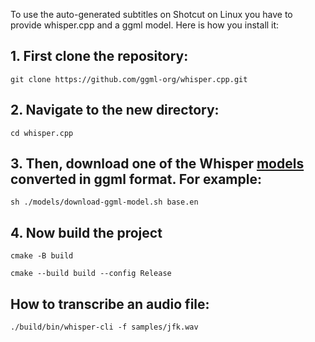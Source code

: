 To use the auto-generated subtitles on Shotcut on Linux you have to provide whisper.cpp and a ggml model. Here is how you install it:

## 1. First clone the repository:
```
git clone https://github.com/ggml-org/whisper.cpp.git
```

## 2. Navigate to the new directory:
```
cd whisper.cpp
```

## 3. Then, download one of the Whisper [models](https://github.com/ggml-org/whisper.cpp/blob/master/models/README.md) converted in ggml format. For example:
```
sh ./models/download-ggml-model.sh base.en
```

## 4. Now build the project
```
cmake -B build
```
```
cmake --build build --config Release
```

## How to transcribe an audio file:
```
./build/bin/whisper-cli -f samples/jfk.wav
```
